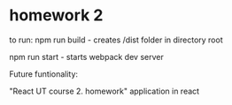 # homework 2

to run:
npm run build - creates /dist folder in directory root

npm run start - starts webpack dev server

Future funtionality:

"React UT course 2. homework" application in react
